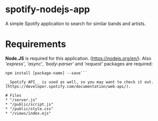 # spotify-nodejs-app
A simple Spotify application to search for similar bands and artists.

# Requirements
__Node.JS__ is required for this application. (https://nodejs.org/en/). Also _'express'_, _'async'_, _'body-parser'_ and _'request'_ packages are required:

```npm init
npm install [package-name] --save```

__Spotify API__ is used as well, so you may want to check it out. (https://developer.spotify.com/documentation/web-api/).

# Files
* "/server.js"
* "/public/script.js"
* "/public/style.css"
* "/views/index.ejs"
